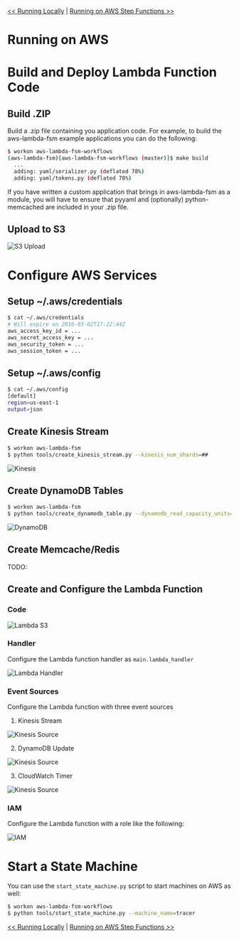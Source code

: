 <!--
Copyright 2016-2018 Workiva Inc.

Licensed under the Apache License, Version 2.0 (the "License");
you may not use this file except in compliance with the License.
You may obtain a copy of the License at

    http://www.apache.org/licenses/LICENSE-2.0

Unless required by applicable law or agreed to in writing, software
distributed under the License is distributed on an "AS IS" BASIS,
WITHOUT WARRANTIES OR CONDITIONS OF ANY KIND, either express or implied.
See the License for the specific language governing permissions and
limitations under the License.
-->

[<< Running Locally](LOCAL.md) | [Running on AWS Step Functions >>](STEP.md)

# Running on AWS

# Build and Deploy Lambda Function Code

## Build .ZIP

Build a .zip file containing you application code. For example, to build the 
aws-lambda-fsm example applications you can do the following:

```bash
$ workon aws-lambda-fsm-workflows
(aws-lambda-fsm)[aws-lambda-fsm-workflows (master)]$ make build
  ...
  adding: yaml/serializer.py (deflated 78%)
  adding: yaml/tokens.py (deflated 78%)
```
      
If you have written a custom application that brings in aws-lambda-fsm as a module,
you will have to ensure that pyyaml and (optionally) python-memcached are included
in your .zip file.
    
## Upload to S3

![S3 Upload](images/s3.png)

# Configure AWS Services

## Setup ~/.aws/credentials

```bash
$ cat ~/.aws/credentials
# Will expire on 2016-03-02T17:22:44Z
aws_access_key_id = ...
aws_secret_access_key = ...
aws_security_token = ...
aws_session_token = ...
```
    
## Setup ~/.aws/config

```bash
$ cat ~/.aws/config
[default]
region=us-east-1
output=json
```

## Create Kinesis Stream

```bash
$ workon aws-lambda-fsm
$ python tools/create_kinesis_stream.py --kinesis_num_shards=##
```
    
![Kinesis](images/kinesis.png)

## Create DynamoDB Tables

```bash
$ workon aws-lambda-fsm
$ python tools/create_dynamodb_table.py --dynamodb_read_capacity_units=## --dynamodb_write_capacity_units=##
```

![DynamoDB](images/dynamodb.png)

## Create Memcache/Redis

TODO:
    
## Create and Configure the Lambda Function

### Code

![Lambda S3](images/lambda_s3.png)
     
### Handler

Configure the Lambda function handler as `main.lambda_handler`
    
![Lambda Handler](images/lambda_handler.png)

### Event Sources

Configure the Lambda function with three event sources

1. Kinesis Stream

![Kinesis Source](images/kinesis_source.png)

2. DynamoDB Update

![Kinesis Source](images/dynamodb_source.png)

3. CloudWatch Timer

![Kinesis Source](images/cloudwatch_source.png)

### IAM

Configure the Lambda function with a role like the following:

![IAM](images/roles.png)
    
# Start a State Machine

You can use the `start_state_machine.py` script to start machines on AWS as well:

```bash
$ workon aws-lambda-fsm-workflows
$ python tools/start_state_machine.py --machine_name=tracer
```

[<< Running Locally](LOCAL.md) | [Running on AWS Step Functions >>](STEP.md)
